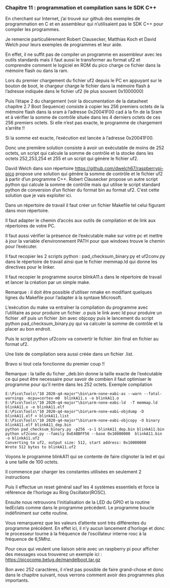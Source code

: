 ### Chapitre 11 : programmation et compilation sans le SDK C++

En cherchant sur Internet, j’ai trouvé sur github des exemples de programmation en C et en assembleur qui n’utilisaient pas le SDK C++ pour compiler les programmes. 

Je remercie particulièrement Robert Clausecker, Matthias Koch et David Welch  pour leurs exemples de programmes et leur aide.

En effet, il ne suffit pas de compiler un programme en assembleur avec les outils standards mais il faut aussi le transformer au format uf2 et comprendre comment le logiciel en ROM du pico charge ce fichier dans la mémoire flash ou dans la ram.

 Lors du premier chargement du fichier uf2 depuis le PC en appuyant sur le bouton de boot, le chargeur charge le fichier dans la mémoire flash à l’adresse indiquée dans le fichier uf2 (le plus souvent  0x1000000)
 
Puis l’étape 2 du chargement (voir la documentation de la datasheet  chapitre 2.7 Boot Sequence) consiste à copier les 256 premiers octets de la mémoire flash dans la sram à l’adresse 0x20041F00 cad à la fin de la Sram et à vérifier la somme de contrôle située dans les 4 derniers octets de ces 256 premiers octets. Si elle n’est pas exacte, le programme de chargement s’arrête !! 

Si la somme est exacte, l’exécution est lancée à l’adresse 0x20041F00.

Donc une première solution consiste à avoir un exécutable de moins de 252 octets, un script qui calcule la somme de contrôle et la stocke dans les octets 252,253,254 et 255 et un script qui génère le fichier uf2.

David Welch dans son répertoire https://github.com/dwelch67/raspberrypi-pico  propose une solution qui génère la somme de contrôle et le fichier uf2 à partir d’un programme C++.
Robert Clausecker propose un autre script python qui calcule la somme de contrôle mais qui utilise le script standard python de conversion d’un fichier du format bin au format uf2. C’est cette solution que je vais exploiter ici.

Dans un répertoire de travail il faut créer un fichier Makefile tel celui figurant dans mon répertoire.

Il faut adapter le chemin d’accès aux outils de compilation et de link aux répertoires de votre PC.

Il faut aussi vérifier la présence de l’exécutable make sur votre pc et mettre à jour la variable d’environnement PATH pour que windows trouve le chemin pour l’exécuter.

Il faut recopier les 2 scripts python :   pad_checksum_binary.py et uf2conv.py dans le répertoire de travail ainsi que le fichier memmap.ld qui donne les directives pour le linker.

Il faut recopier le programme source  blinkA11.s dans le répertoire de travail et lancer la création par un simple make.

Remarque : il doit être possible d’utiliser nmake en modifiant quelques lignes du Makefile pour l’adapter à la syntaxe Microsoft.

L’exécution du make va entraîner la compilation du programme avec l’utilitaire as pour produire un fichier .o puis le link avec ld pour produire un fichier .elf puis un fichier .bin avec objcopy puis le lancement du script python pad_checksum_binary.py qui va calculer la somme de contrôle et la placer au bon endroit.

Puis le script python uf2conv va convertir le fichier .bin final en fichier au format uf2.

Une liste de compilation sera aussi créée dans un fichier .list.

Bravo si tout cela fonctionne du premier coup !!

Remarque : la taille du ficher _deb.bin donne la taille exacte de l’exécutable ce qui peut être necessaire pour savoir de combien il faut optimiser le programme pour qu’il rentre dans les 252  octets.
Exemple compilation
```
E:\Pico\Tools\"10 2020-q4-major"\bin\arm-none-eabi-as --warn --fatal-warnings -mcpu=cortex-m0  blinkA11.s -o blinkA11.o
E:\Pico\Tools\"10 2020-q4-major"\bin\arm-none-eabi-ld  -T memmap.ld  blinkA11.o -o blinkA11.elf
E:\Pico\Tools\"10 2020-q4-major"\bin\arm-none-eabi-objdump -D blinkA11.elf > blinkA11.list
E:\Pico\Tools\"10 2020-q4-major"\bin\arm-none-eabi-objcopy -O binary blinkA11.elf blinkA11_dep.bin
python pad_checksum_binary.py -p256 -s-1 blinkA11_dep.bin blinkA11.bin
python uf2conv.py --family 0xE48BFF56 --base 0x10000000  blinkA11.bin -o blinkA11.uf2
Converting to uf2, output size: 512, start address: 0x10000000
Wrote 512 bytes to blinkA11.uf2
```

Voyons le programme blinkA11 qui se contente de faire clignoter la led et qui à une taille de 100 octets.

Il commence par charger les constantes utilisées en seulement 2 instructions

Puis il effectue un reset général sauf les 4 systèmes essentiels et force la référence de l’horloge au Ring Oscillator(ROSC). 

Ensuite nous retrouvons l’initialisation de la LED du  GPIO  et la routine ledEclats comme dans le programme précédent.
Le programme boucle indéfiniment sur cette routine.

Vous remarquerez que les valeurs d’attente sont très différentes du programme précédent. En effet ici, il n’y aucun lancement d’horloge et donc le processeur tourne à la fréquence de l’oscillateur interne rosc à la fréquence de 6,5Mhz.


Pour ceux qui veulent une liaison série avec un raspberry pi pour afficher des messages vous trouverez un exemple ici : https://picocomp.belug.de/mandelboot.tar.gz

Bon avec 252 caractères, il n’est pas possible de faire grand-chose et donc dans le chapitre suivant, nous verrons comment avoir des programmes plus importants.
